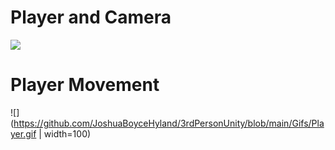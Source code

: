 
# Player and Camera

![](https://github.com/JoshuaBoyceHyland/3rdPersonUnity/blob/main/Gifs/Player.gif)


# Player Movement 

![](https://github.com/JoshuaBoyceHyland/3rdPersonUnity/blob/main/Gifs/Player.gif | width=100)


